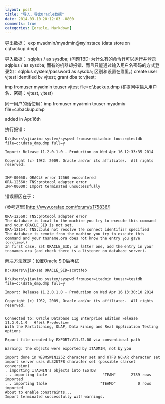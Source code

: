 ```yaml
---
layout: post
title: "导入、导出Oracle数据"
date: 2014-03-10 20:12:03 -0800
comments: true
categories: [oracle, Markdown] 
---
```


导出数据： exp myadmin/myadmin@myinstace
(data store on c:\backup.dmp)

导入数据：
sqlplus / as sysdba; 
(问题TBD: 为什么有的命令行可以运行并登录sqlplus / as sysdba; 而有的机器却报错，而且只能通过输入用户名密码的方式登录如：sqlplus system/password as sysdba; 区别和设置在哪里。)
create user vjtest identified by vjtest;
grant dba to vjtest;

imp fromuser myadmin touser vjtest file=c:\backup.dmp
(在提问中输入用户名、密码：vjtest, vjtest)

同一用户的话使用：imp fromuser myadmin touser myadmin file=c:\backup.dmp

added in Apr.16th

执行报错：

```
D:\Users\vjia>imp system/syspwd fromuser=itadmin touser=testdb file=c:\data_dmp.dmp full=y

Import: Release 11.2.0.1.0 - Production on Wed Apr 16 12:33:35 2014

Copyright (c) 1982, 2009, Oracle and/or its affiliates.  All rights reserved.


IMP-00058: ORACLE error 12560 encountered
ORA-12560: TNS:protocol adapter error
IMP-00000: Import terminated unsuccessfully
```

错误原因在于：

(参考这里)[http://www.orafaq.com/forum/t/175836/]

```
ORA-12560: TNS:protocol adapter error
The database is local to the machine you try to execute this command and your ORACLE_SID is not set.
ORA-12154: TNS:could not resolve the connect identifier specified
The database is remote from the machine you try to execute this command and your tnsname.ora does not know the entry you gave (orclimpl)
In first case, set ORACLE_SID; in latter one, add the entry in your tnsnames.ora (and check there is a listener on database server).
```

解决方法就是：设置Oracle SID后再试

```
D:\Users\vjia>set ORACLE_SID=scottfeb

D:\Users\vjia>imp system/syspwd fromuser=itadmin touser=testdb file=c:\data_dmp.dmp full=y

Import: Release 11.2.0.1.0 - Production on Wed Apr 16 13:30:10 2014

Copyright (c) 1982, 2009, Oracle and/or its affiliates.  All rights reserved.


Connected to: Oracle Database 11g Enterprise Edition Release 11.2.0.1.0 - 64bit Production
With the Partitioning, OLAP, Data Mining and Real Application Testing options

Export file created by EXPORT:V11.02.00 via conventional path

Warning: the objects were exported by ITADMIN, not by you

import done in WE8MSWIN1252 character set and UTF8 NCHAR character set
import server uses AL32UTF8 character set (possible charset conversion)
. importing ITADMIN's objects into TESTDB
. . importing table                         "TEAM"       2789 rows imported
. . importing table         			   "TEAMD"          0 rows imported
About to enable constraints...
Import terminated successfully with warnings.
```

